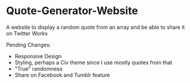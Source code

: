 # Quote-Generator-Website
A website to display a random quote from an array and be able to share it on Twitter
Works

Pending Changes:
- Responsive Design
- Styling, perhaps a Civ theme since I use mostly quotes from that
- "True" randomness
- Share on Facebook and Tumblr feature
